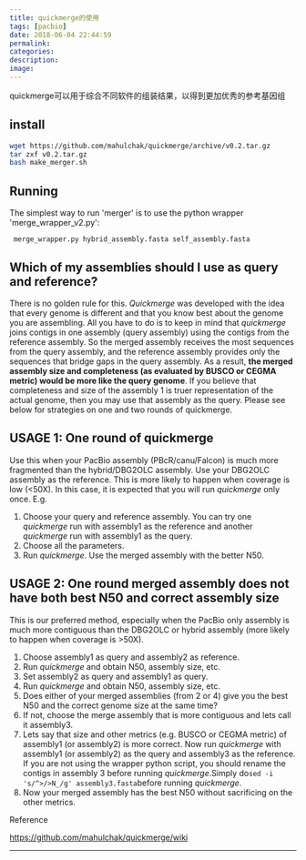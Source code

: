 ```yaml
---
title: quickmerge的使用
tags: [pacbio]
date: 2018-06-04 22:44:59
permalink:
categories:
description:
image:
---
```

<p class="description">quickmerge可以用于综合不同软件的组装结果，以得到更加优秀的参考基因组</p>

<!-- more -->

## install

```bash
wget https://github.com/mahulchak/quickmerge/archive/v0.2.tar.gz
tar zxf v0.2.tar.gz
bash make_merger.sh
```

## Running

The simplest way to run 'merger' is to use the python wrapper 'merge_wrapper_v2.py':

```
 merge_wrapper.py hybrid_assembly.fasta self_assembly.fasta
```

##  Which of my assemblies should I use as query and reference?

There is no golden rule for this. *Quickmerge* was developed  with the idea that every genome is different and that you know best  about the genome you are assembling. All you have to do is to keep in  mind that *quickmerge* joins contigs in one assembly (query  assembly) using the contigs from the reference assembly. So the merged  assembly receives the most sequences from the query assembly, and the  reference assembly provides only the sequences that bridge gaps in the  query assembly. As a result, **the merged assembly size and completeness (as evaluated by BUSCO or CEGMA metric) would be more like the query genome**.  If you believe that completeness and size of the assembly 1 is truer  representation of the actual genome, then you may use that assembly as  the query. Please see below for strategies on one and two rounds of  quickmerge.

## USAGE 1: One round of quickmerge 

Use this when your PacBio assembly (PBcR/canu/Falcon) is much more  fragmented than the hybrid/DBG2OLC assembly. Use your DBG2OLC assembly  as the reference. This is more likely to happen when coverage is low  (<50X). In this case, it is expected that you will run *quickmerge* only once. E.g.

1. Choose your query and reference assembly. You can try one *quickmerge* run with assembly1 as the reference and another *quickmerge* run with assembly1 as the query.
2. Choose all the parameters.
3. Run *quickmerge*. Use the merged assembly with the better N50.

##  USAGE 2: One round merged assembly does not have both best N50 and correct assembly size

This is our preferred method, especially when the PacBio only  assembly is much more contiguous than the DBG2OLC or hybrid assembly  (more likely to happen when coverage is >50X).

1. Choose assembly1 as query and assembly2 as reference.
2. Run *quickmerge* and obtain N50, assembly size, etc.
3. Set assembly2 as query and assembly1 as query.
4. Run *quickmerge* and obtain N50, assembly size, etc.
5. Does either of your merged assemblies (from 2 or 4) give you the best N50 and the correct genome size at the same time?
6. If not, choose the merge assembly that is more contiguous and lets call it assembly3.
7. Lets say that size and other metrics (e.g. BUSCO or CEGMA metric) of assembly1 (or assembly2) is more correct. Now run *quickmerge*  with assembly1 (or assembly2) as the query and assembly3 as the  reference. If you are not using the wrapper python script, you should  rename the contigs in assembly 3 before running *quickmerge*.Simply do`sed -i 's/^>/>N_/g' assembly3.fasta`before running *quickmerge*.
8. Now your merged assembly has the best N50 without sacrificing on the other metrics.



Reference

https://github.com/mahulchak/quickmerge/wiki

<hr />